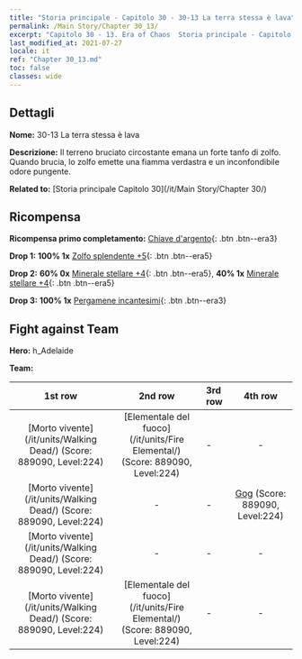 ```yaml
---
title: "Storia principale - Capitolo 30 - 30-13 La terra stessa è lava"
permalink: /Main Story/Chapter 30_13/
excerpt: "Capitolo 30 - 13. Era of Chaos  Storia principale - Capitolo 30_13. 30-13 La terra stessa è lava"
last_modified_at: 2021-07-27
locale: it
ref: "Chapter 30_13.md"
toc: false
classes: wide
---
```


## Dettagli

 **Nome:** 30-13 La terra stessa è lava

 **Descrizione:** Il terreno bruciato circostante emana un forte tanfo di zolfo. Quando brucia, lo zolfo emette una fiamma verdastra e un inconfondibile odore pungente.

 **Related to:** [Storia principale Capitolo 30](/it/Main Story/Chapter 30/)

## Ricompensa

 **Ricompensa primo completamento:** [Chiave d'argento](/ItemsIT/con_693/){: .btn .btn--era3}

 **Drop 1:** **100% 1x** [Zolfo splendente +5](/ItemsIT/mat_99/){: .btn .btn--era5}

 **Drop 2:** **60% 0x** [Minerale stellare +4](/ItemsIT/mat_89/){: .btn .btn--era5}, **40% 1x** [Minerale stellare +4](/ItemsIT/mat_89/){: .btn .btn--era5}

 **Drop 3:** **100% 1x** [Pergamene incantesimi](/ItemsIT/con_694/){: .btn .btn--era3}


## Fight against Team
 **Hero:** h_Adelaide

 **Team:**


  | 1st row | 2nd row | 3rd row | 4th row |
  |:----:|:----:|:----|:----:|
  | [Morto vivente](/it/units/Walking Dead/) (Score: 889090, Level:224)  | [Elementale del fuoco](/it/units/Fire Elemental/) (Score: 889090, Level:224)  | - | - |
  | [Morto vivente](/it/units/Walking Dead/) (Score: 889090, Level:224)  | - | - | [Gog](/it/units/Gog/) (Score: 889090, Level:224)  |
  | [Morto vivente](/it/units/Walking Dead/) (Score: 889090, Level:224)  | - | - | - |
  | [Morto vivente](/it/units/Walking Dead/) (Score: 889090, Level:224)  | [Elementale del fuoco](/it/units/Fire Elemental/) (Score: 889090, Level:224)  | - | - |


